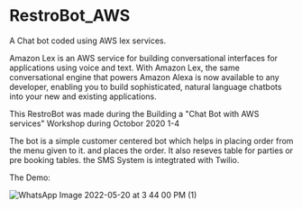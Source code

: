 # RestroBot_AWS
A Chat bot coded using AWS lex services.

Amazon Lex is an AWS service for building conversational interfaces for applications using voice and text. With Amazon Lex, the same conversational engine that powers 
Amazon Alexa is now available to any developer, enabling you to build sophisticated, natural language chatbots into your new and existing applications.

This RestroBot was made during the Building a "Chat Bot with AWS services" Workshop during Octobor 2020 1-4

The bot is a simple customer centered bot which helps in placing order from the menu given to it. 
and places the order. It also reseves table for parties or pre booking tables.
the SMS System is integtrated with Twilio.


The Demo:

![WhatsApp Image 2022-05-20 at 3 44 00 PM (1)](https://user-images.githubusercontent.com/76428931/169507397-cd5fd947-94e2-4a01-be52-adf397c0474c.jpeg)

